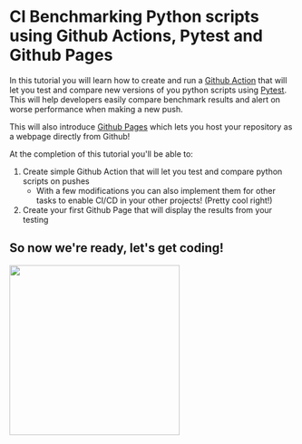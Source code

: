 # CI Benchmarking Python scripts using Github Actions, Pytest and Github Pages
In this tutorial you will learn how to create and run a [Github Action](https://github.com/features/actions) that will let you test and compare new versions of you python scripts using [Pytest](https://docs.pytest.org/en/6.2.x/). This will help developers easily compare benchmark results and alert on worse performance when making a new push.

This will also introduce [Github Pages](https://pages.github.com/) which lets you host your repository as a webpage directly from Github!

At the completion of this tutorial you'll be able to:

1. Create simple Github Action that will let you test and compare python scripts on pushes
    * With a few modifications you can also implement them for other tasks to enable CI/CD in your other projects! (Pretty cool right!)
2. Create your first Github Page that will display the results from your testing

## So now we're ready, let's get coding!

<img src="https://media.giphy.com/media/sSmxfWnEVxtWU/giphy.gif" width="300" height="300" />
